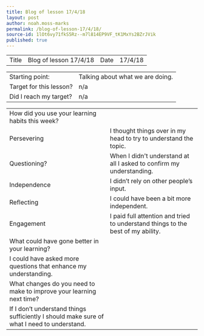 ```yaml
---
title: Blog of lesson 17/4/18
layout: post
author: noah.moss-marks
permalink: /blog-of-lesson-17/4/18/
source-id: 1lOt6vy71fkS5Rz--m7l814EP9VF_tK1MxYs2BZrJVik
published: true
---
```

<table>
  <tr>
    <td>Title</td>
    <td>Blog of lesson 17/4/18</td>
    <td>Date</td>
    <td>17/4/18</td>
  </tr>
</table>


<table>
  <tr>
    <td>Starting point:</td>
    <td>Talking about what we are doing.</td>
  </tr>
  <tr>
    <td>Target for this lesson?</td>
    <td>n/a</td>
  </tr>
  <tr>
    <td>Did I reach my target? </td>
    <td>n/a</td>
  </tr>
</table>


<table>
  <tr>
    <td>How did you use your learning habits this week?</td>
    <td></td>
  </tr>
  <tr>
    <td>Persevering</td>
    <td>I thought things over in my head to try to understand the topic.</td>
  </tr>
  <tr>
    <td>Questioning?</td>
    <td>When I didn't understand at all I asked to confirm my understanding.</td>
  </tr>
  <tr>
    <td>Independence</td>
    <td>I didn’t rely on other people’s input.</td>
  </tr>
  <tr>
    <td>Reflecting</td>
    <td>I could have been a bit more independent.</td>
  </tr>
  <tr>
    <td>Engagement</td>
    <td>I paid full attention and tried to understand things to the best of my ability.</td>
  </tr>
  <tr>
    <td>What could have gone better in your learning?</td>
    <td></td>
  </tr>
  <tr>
    <td>I could have asked more questions that enhance my understanding.</td>
    <td></td>
  </tr>
  <tr>
    <td>What changes do you need to make to improve your learning next time?</td>
    <td></td>
  </tr>
  <tr>
    <td>If I don’t understand things sufficiently I should make sure of what I need to understand.</td>
    <td></td>
  </tr>
</table>


